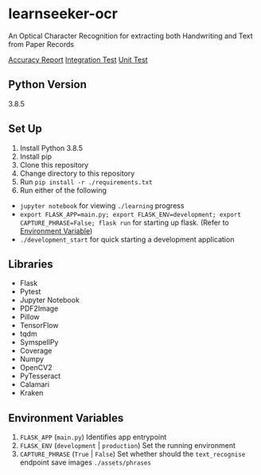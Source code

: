 # learnseeker-ocr
An Optical Character Recognition for extracting both Handwriting and Text from Paper Records<br/>

[Accuracy Report](https://github.com/noobymage9/learnseeker-ocr/workflows/accuracy_report.yml/badge.svg)
[Integration Test](https://github.com/noobymage9/learnseeker-ocr/workflows/integration_test.yml/badge.svg)
[Unit Test](https://github.com/noobymage9/learnseeker-ocr/workflows/unit_test.yml/badge.svg)

## Python Version
3.8.5

## Set Up
1. Install Python 3.8.5
2. Install pip
3. Clone this repository
4. Change directory to this repository
5. Run `pip install -r ./requirements.txt`
6. Run either of the following
- `jupyter notebook` for viewing `./learning` progress
- `export FLASK_APP=main.py; export FLASK_ENV=development; export CAPTURE_PHRASE=False; flask run` for starting up flask. (Refer to [Environment Variable](#environment-variables))
- `./development_start` for quick starting a development application

## Libraries
- Flask
- Pytest
- Jupyter Notebook
- PDF2Image
- Pillow
- TensorFlow
- tqdm 
- SymspellPy
- Coverage
- Numpy
- OpenCV2
- PyTesseract
- Calamari
- Kraken

## Environment Variables
1. `FLASK_APP` (`main.py`)
Identifies app entrypoint
2. `FLASK_ENV` (`development` | `production`)
Set the running environment
3. `CAPTURE_PHRASE` (`True` | `False`)
Set whether should the `text_recognise` endpoint save images `./assets/phrases`



